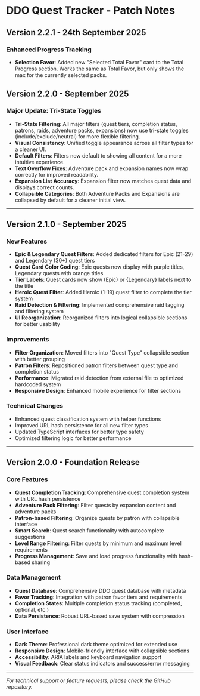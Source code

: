 # DDO Quest Tracker - Patch Notes

## Version 2.2.1 - 24th September 2025
### Enhanced Progress Tracking
- **Selection Favor**: Added new "Selected Total Favor" card to the Total Progress section. Works the same as Total Favor, but only shows the max for the currently selected packs.


## Version 2.2.0 - September 2025
### Major Update: Tri-State Toggles
- **Tri-State Filtering**: All major filters (quest tiers, completion status, patrons, raids, adventure packs, expansions) now use tri-state toggles (include/exclude/neutral) for more flexible filtering.
- **Visual Consistency**: Unified toggle appearance across all filter types for a cleaner UI.
- **Default Filters**: Filters now default to showing all content for a more intuitive experience.
- **Text Overflow Fixes**: Adventure pack and expansion names now wrap correctly for improved readability.
- **Expansion List Accuracy**: Expansion filter now matches quest data and displays correct counts.
- **Collapsible Categories**: Both Adventure Packs and Expansions are collapsed by default for a cleaner initial view.

---

## Version 2.1.0 - September 2025

### New Features
- **Epic & Legendary Quest Filters**: Added dedicated filters for Epic (21-29) and Legendary (30+) quest tiers
- **Quest Card Color Coding**: Epic quests now display with purple titles, Legendary quests with orange titles
- **Tier Labels**: Quest cards now show (Epic) or {Legendary} labels next to the title
- **Heroic Quest Filter**: Added Heroic (1-19) quest filter to complete the tier system
- **Raid Detection & Filtering**: Implemented comprehensive raid tagging and filtering system
- **UI Reorganization**: Reorganized filters into logical collapsible sections for better usability

### Improvements
- **Filter Organization**: Moved filters into "Quest Type" collapsible section with better grouping
- **Patron Filters**: Repositioned patron filters between quest type and completion status
- **Performance**: Migrated raid detection from external file to optimized hardcoded system
- **Responsive Design**: Enhanced mobile experience for filter sections

### Technical Changes
- Enhanced quest classification system with helper functions
- Improved URL hash persistence for all new filter types
- Updated TypeScript interfaces for better type safety
- Optimized filtering logic for better performance

---

## Version 2.0.0 - Foundation Release

### Core Features
- **Quest Completion Tracking**: Comprehensive quest completion system with URL hash persistence
- **Adventure Pack Filtering**: Filter quests by expansion content and adventure packs
- **Patron-based Filtering**: Organize quests by patron with collapsible interface
- **Smart Search**: Quest search functionality with autocomplete suggestions
- **Level Range Filtering**: Filter quests by minimum and maximum level requirements
- **Progress Management**: Save and load progress functionality with hash-based sharing

### Data Management
- **Quest Database**: Comprehensive DDO quest database with metadata
- **Favor Tracking**: Integration with patron favor tiers and requirements
- **Completion States**: Multiple completion status tracking (completed, optional, etc.)
- **Data Persistence**: Robust URL-based save system with compression

### User Interface
- **Dark Theme**: Professional dark theme optimized for extended use
- **Responsive Design**: Mobile-friendly interface with collapsible sections
- **Accessibility**: ARIA labels and keyboard navigation support
- **Visual Feedback**: Clear status indicators and success/error messaging

---

*For technical support or feature requests, please check the GitHub repository.*